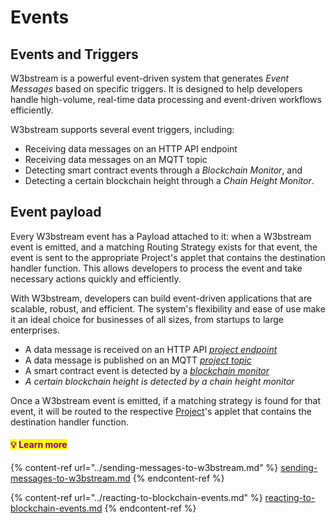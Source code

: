# Events

## Events and Triggers

W3bstream is a powerful event-driven system that generates _Event Messages_ based on specific triggers. It is designed to help developers handle high-volume, real-time data processing and event-driven workflows efficiently.

W3bstream supports several event triggers, including:

* Receiving data messages on an HTTP API endpoint
* Receiving data messages on an MQTT topic
* Detecting smart contract events through a _Blockchain Monitor_, and&#x20;
* Detecting a certain blockchain height through a _Chain Height Monitor_.

## Event payload

Every W3bstream event has a Payload attached to it: when a W3bstream event is emitted, and a matching Routing Strategy exists for that event, the event is sent to the appropriate Project's applet that contains the destination handler function. This allows developers to process the event and take necessary actions quickly and efficiently.

With W3bstream, developers can build event-driven applications that are scalable, robust, and efficient. The system's flexibility and ease of use make it an ideal choice for businesses of all sizes, from startups to large enterprises.

* A data message is received on an HTTP API [_project_ _endpoint_](../sending-messages-to-w3bstream.md#sending-data-using-http)
* A data message is published on an MQTT [_project topic_](../sending-messages-to-w3bstream.md#sending-data-using-mqtt)
* A smart contract event is detected by a [_blockchain monitor_](../reacting-to-blockchain-events.md)
* _A certain blockchain height is detected by a chain height monitor_

Once a W3bstream event is emitted, if a matching strategy is found for that event, it will be routed to the respective [Project](events.md#projects)'s applet that contains the destination handler function.

#### &#x20;<mark style="color:purple;">**💡**</mark> <mark style="color:purple;"></mark><mark style="color:purple;">Learn more</mark>

{% content-ref url="../sending-messages-to-w3bstream.md" %}
[sending-messages-to-w3bstream.md](../sending-messages-to-w3bstream.md)
{% endcontent-ref %}

{% content-ref url="../reacting-to-blockchain-events.md" %}
[reacting-to-blockchain-events.md](../reacting-to-blockchain-events.md)
{% endcontent-ref %}
